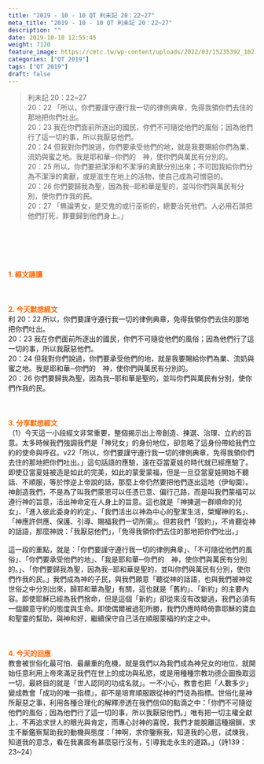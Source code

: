 ```yaml
---
title: "2019 - 10 - 10 QT 利未記 20：22~27"
meta_title: "2019 - 10 - 10 QT 利未記 20：22~27"
description: ""
date: 2019-10-10 12:55:45
weight: 7120
feature_image: https://cmtc.tw/wp-content/uploads/2022/03/15235392_10211799862337740_180693556567566654_o-1.webp
categories: ["QT 2019"]
tags: ["QT 2019"]
draft: false
---
```


<blockquote>利未記 20：22~27<br />
20：22 「所以，你們要謹守遵行我一切的律例典章，免得我領你們去住的那地把你們吐出。<br />
20：23 我在你們面前所逐出的國民，你們不可隨從他們的風俗；因為他們行了這一切的事，所以我厭惡他們。<br />
20：24 但我對你們說過，你們要承受他們的地，就是我要賜給你們為業、流奶與蜜之地。我是耶和華─你們的　神，使你們與萬民有分別的。<br />
20：25 所以，你們要把潔淨和不潔淨的禽獸分別出來；不可因我給你們分為不潔淨的禽獸，或是滋生在地上的活物，使自己成為可憎惡的。<br />
20：26 你們要歸我為聖，因為我─耶和華是聖的，並叫你們與萬民有分別，使你們作我的民。<br />
20：27 「無論男女，是交鬼的或行巫術的，總要治死他們。人必用石頭把他們打死，罪要歸到他們身上。」</blockquote><br />
&nbsp;<br />
<br />
&nbsp;<br />
<br />
<span style="color: #ff6600;"><strong>1. </strong><strong>經文誦讀</strong></span><br />
<br />
<span style="color: #ff6600;"><strong> </strong></span><br />
<br />
<span style="color: #ff6600;"><strong>2. 今天默想</strong><strong>經文<br />
</strong></span>利 20：22 所以，你們要謹守遵行我一切的律例典章，免得我領你們去住的那地把你們吐出。<br />
20：23 我在你們面前所逐出的國民，你們不可隨從他們的風俗；因為他們行了這一切的事，所以我厭惡他們。<br />
20：24 但我對你們說過，你們要承受他們的地，就是我要賜給你們為業、流奶與蜜之地。我是耶和華─你們的　神，使你們與萬民有分別的。<br />
20：26 你們要歸我為聖，因為我─耶和華是聖的，並叫你們與萬民有分別，使你們作我的民。<br />
<br />
&nbsp;<br />
<br />
<span style="color: #ff6600;"><strong>3. 分享默想經文<br />
</strong></span>（1）今天這一小段經文非常重要，整個揭示出上帝創造、揀選、治理、立約的旨意。太多時候我們強調我們是「神兒女」的身份地位，卻忽略了這身份帶給我們立約的使命與呼召。v22「所以，你們要謹守遵行我一切的律例典章，免得我領你們去住的那地把你們吐出。」這句話語的應驗，遠在亞當夏娃的時代就已經應驗了。即使亞當夏娃被造是如此的完美，如此的蒙愛蒙福，但是一旦亞當夏娃開始不聽話、不順服，等於悖逆上帝說的話，那麼上帝仍然要把他們逐出這地（伊甸園）。神創造我們，不是為了叫我們蒙恩可以任憑已意、偏行己路，而是叫我們蒙福可以遵行神的旨意，活出神命定在人身上的旨意。這也就是「神揀選一群順命的兒女」、「進入彼此委身的約定」、「我們活出以神為中心的聖潔生活，榮耀神的名」、「神應許供應、保護、引導、賜福我們一切所需」。但若我們「毀約」，不肯聽從神的話語，那麼神說：「我厭惡他們」，「免得我領你們去住的那地把你們吐出。」<br />
<br />
這一段的重點，就是：「你們要謹守遵行我一切的律例典章」、「不可隨從他們的風俗」、「你們要承受他們的地」、「我是耶和華─你們的　神，使你們與萬民有分別的。」、「你們要歸我為聖，因為我─耶和華是聖的，並叫你們與萬民有分別，使你們作我的民。」我們成為神的子民，與我們願意「聽從神的話語，也與我們被神從世俗之中分別出來，歸耶和華為聖」有關，這也就是「舊約」、「新約」的主要內容。即使耶穌已經為我們捨命，但是這個「新約」卻從來沒有改變過，我們必須有一個願意守約的態度與生命。即使偶爾被過犯所勝，我們仍應時時倚靠耶穌的寶血和聖靈的幫助，與神和好，繼續保守自己活在順服蒙福的約定之中。<br />
<br />
&nbsp;<br />
<br />
<span style="color: #ff6600;"><strong>4. 今天的回應<br />
</strong></span>教會被世俗化最可怕、最嚴重的危機，就是我們以為我們成為神兒女的地位，就開始任意利用上帝來滿足我們在世上的成功與私慾，或是用種種宗教功德企圖換取這一切，最終目的就是「世人認同的功成名就」。一不小心，教會也把「人數多少」變成教會「成功的唯一指標」，卻不是培育順服跟從神的門徒為指標。世俗化是神所厭惡之事，利用各種合理化的解釋滲透在我們信仰的點滴之中：「你們不可隨從他們的風俗；因為他們行了這一切的事，所以我厭惡他們。」唯有把一切主權全獻上，不再追求世人的眼光與肯定，而專心討神的喜悅，我們才能脫離這種捆鎖，求主不斷鑑察幫助我的動機與態度：「神啊，求你鑒察我，知道我的心思，試煉我，知道我的意念，看在我裏面有甚麼惡行沒有，引導我走永生的道路。」（詩139：23~24）
        
